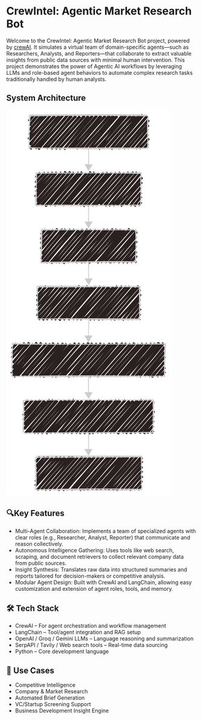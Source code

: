 #  CrewIntel: Agentic Market Research Bot

Welcome to the CrewIntel: Agentic Market Research Bot project, powered by [crewAI](https://crewai.com). It simulates a virtual team of domain-specific agents—such as Researchers, Analysts, and Reporters—that collaborate to extract valuable insights from public data sources with minimal human intervention.
This project demonstrates the power of Agentic AI workflows by leveraging LLMs and role-based agent behaviors to automate complex research tasks traditionally handled by human analysts.

## System Architecture

![Flow Diagram](flow_diagram.svg)

## 🔍Key Features
- Multi-Agent Collaboration: Implements a team of specialized agents with clear roles (e.g., Researcher, Analyst, Reporter) that communicate and reason collectively.
- Autonomous Intelligence Gathering: Uses tools like web search, scraping, and document retrievers to collect relevant company data from public sources.
- Insight Synthesis: Translates raw data into structured summaries and reports tailored for decision-makers or competitive analysis.
- Modular Agent Design: Built with CrewAI and LangChain, allowing easy customization and extension of agent roles, tools, and memory.

## 🛠️ Tech Stack
- CrewAI – For agent orchestration and workflow management
- LangChain – Tool/agent integration and RAG setup
- OpenAI / Groq / Gemini LLMs – Language reasoning and summarization
- SerpAPI / Tavily / Web search tools – Real-time data sourcing
- Python – Core development language

## 💼 Use Cases
- Competitive Intelligence
- Company & Market Research
- Automated Brief Generation
- VC/Startup Screening Support
- Business Development Insight Engine